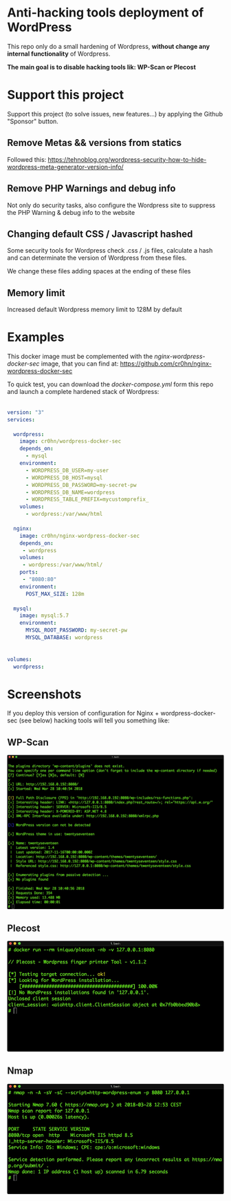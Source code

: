 # Anti-hacking tools deployment of WordPress

This repo only do a small hardening of Wordpress, **without change any internal functionality** of Wordpress.

**The main goal is to disable hacking tools lik: WP-Scan or Plecost**

# Support this project

Support this project (to solve issues, new features...) by applying the Github "Sponsor" button.

## Remove Metas && versions from statics

Followed this: https://tehnoblog.org/wordpress-security-how-to-hide-wordpress-meta-generator-version-info/

## Remove PHP Warnings and debug info

Not only do security tasks, also configure the Wordpress site to suppress the PHP Warning & debug info to the website

## Changing default CSS / Javascript hashed

Some security tools for Wordpress check .css / .js files, calculate a hash and can determinate the version of Wordpress from these files.

We change these files adding spaces at the ending of these files

## Memory limit

Increased default Wordpress memory limit to 128M by default

# Examples

This docker image must be complemented with the *nginx-wordpress-docker-sec* image, that you can find at: https://github.com/cr0hn/nginx-wordpress-docker-sec

To quick test, you can download the *docker-compose.yml* form this repo and launch a complete hardened stack of Wordpress:

```yaml

version: "3"
services:

  wordpress:
    image: cr0hn/wordpress-docker-sec
    depends_on:
      - mysql
    environment:
      - WORDPRESS_DB_USER=my-user
      - WORDPRESS_DB_HOST=mysql
      - WORDPRESS_DB_PASSWORD=my-secret-pw
      - WORDPRESS_DB_NAME=wordpress
      - WORDPRESS_TABLE_PREFIX=mycustomprefix_
    volumes:
      - wordpress:/var/www/html

  nginx:
    image: cr0hn/nginx-wordpress-docker-sec
    depends_on:
     - wordpress
    volumes:
     - wordpress:/var/www/html/
    ports:
     - "8080:80"
    environment:
      POST_MAX_SIZE: 128m

  mysql:
    image: mysql:5.7
    environment:
      MYSQL_ROOT_PASSWORD: my-secret-pw
      MYSQL_DATABASE: wordpress


volumes:
  wordpress:
```

# Screenshots

If you deploy this version of configuration for Nginx + wordpress-docker-sec (see below) hacking tools will tell you something like:

## WP-Scan

![WP-SCan](screenshots/wp-scan.jpg)

## Plecost

![Plecost](screenshots/plecost.jpg)

## Nmap

![Nmap](screenshots/nmap.jpg)

